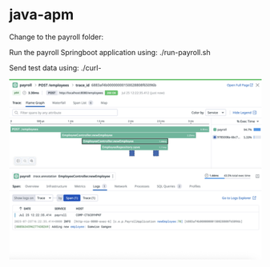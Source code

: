 # java-apm

Change to the payroll folder:

Run the payroll Springboot application using: ./run-payroll.sh

Send test data using: ./curl-







<img src="./payroll/images/trace_view.png" alt="trace_view" style="zoom:50%;" />